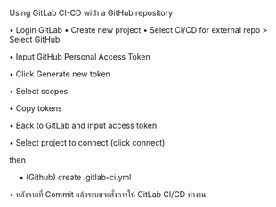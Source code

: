 Using GitLab CI-CD with a GitHub repository

•	Login GitLab
•	Create new project
•	Select CI/CD for external repo > Select GitHub
 
•	Input GitHub Personal Access Token
 
•	Click Generate new token
 
•	Select scopes
 

•	Copy tokens
 

•	Back to GitLab and input access token
 

•	Select project to connect (click connect)
 
then 
 
 
•	(Github) create .gitlab-ci.yml
 
•	หลังจากที่ Commit แล้วระบบจะสั่งการให้ GitLab CI/CD ทำงาน
 
